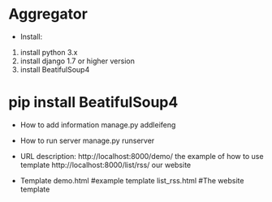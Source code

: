 Aggregator
==========
* Install:
1. install python 3.x
2. install django 1.7 or higher version
3. install BeatifulSoup4   
# pip install BeatifulSoup4



* How to add information 
manage.py addleifeng

* How to run server
manage.py runserver


* URL description:
http://localhost:8000/demo/                 the example of how to use template
http://localhost:8000/list/rss/             our website 

* Template
demo.html        #example template
list_rss.html    #The website template